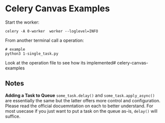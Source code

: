 # Celery Canvas Examples

Start the worker:

```shell
celery -A 0-worker  worker --loglevel=INFO
```

From another terminal call a operation:

```shell
# example
python3 1-single_task.py
```

Look at the operation file to see how its implemented# celery-canvas-examples

## Notes

**Adding a Task to Queue**
`some_task.delay()` and `some_task.apply_async()` are essentially the same but the latter offers more control and configuration. Please read the official docuemntation on each to better understand. For most usecase if you just want to put a task on the queue as-is, `delay()` will suffice.
